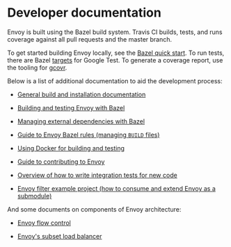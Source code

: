 # Developer documentation

Envoy is built using the Bazel build system. Travis CI builds, tests, and runs coverage against all pull requests and the master branch.

To get started building Envoy locally, see the [Bazel quick start](https://github.com/envoyproxy/envoy/blob/master/bazel/README.md#quick-start-bazel-build-for-developers). To run tests, there are Bazel [targets](https://github.com/envoyproxy/envoy/blob/master/bazel/README.md#testing-envoy-with-bazel) for Google Test. To generate a coverage report, use the tooling for [gcovr](https://github.com/envoyproxy/envoy/blob/master/bazel/README.md#coverage-builds).

Below is a list of additional documentation to aid the development process:

- [General build and installation documentation](https://www.envoyproxy.io/docs/envoy/latest/install/install)

- [Building and testing Envoy with Bazel](https://github.com/envoyproxy/envoy/blob/master/bazel/README.md)

- [Managing external dependencies with Bazel](https://github.com/envoyproxy/envoy/blob/master/bazel/EXTERNAL_DEPS.md)

- [Guide to Envoy Bazel rules (managing `BUILD` files)](https://github.com/envoyproxy/envoy/blob/master/bazel/DEVELOPER.md)

- [Using Docker for building and testing](https://github.com/envoyproxy/envoy/tree/master/ci)

- [Guide to contributing to Envoy](https://github.com/envoyproxy/envoy/blob/master/CONTRIBUTING.md)

- [Overview of how to write integration tests for new code](https://github.com/envoyproxy/envoy/blob/master/test/integration/README.md)

- [Envoy filter example project (how to consume and extend Envoy as a submodule)](https://github.com/envoyproxy/envoy-filter-example)

And some documents on components of Envoy architecture:

- [Envoy flow control](https://github.com/envoyproxy/envoy/blob/master/source/docs/flow_control.md)

- [Envoy's subset load balancer](https://github.com/envoyproxy/envoy/blob/master/source/docs/subset_load_balancer.md)


